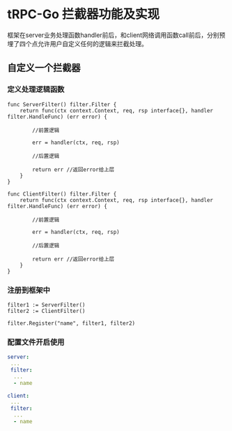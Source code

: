 # tRPC-Go 拦截器功能及实现 

框架在server业务处理函数handler前后，和client网络调用函数call前后，分别预埋了四个点允许用户自定义任何的逻辑来拦截处理。

## 自定义一个拦截器

### 定义处理逻辑函数

```golang
func ServerFilter() filter.Filter {
    return func(ctx context.Context, req, rsp interface{}, handler filter.HandleFunc) (err error) {
        
        //前置逻辑
        
        err = handler(ctx, req, rsp)
        
        //后置逻辑
        
        return err //返回error给上层
    }
}
```
```golang
func ClientFilter() filter.Filter {
    return func(ctx context.Context, req, rsp interface{}, handler filter.HandleFunc) (err error) {
        
        //前置逻辑
        
        err = handler(ctx, req, rsp)
        
        //后置逻辑
        
        return err //返回error给上层
    }
}
```

### 注册到框架中
```golang
filter1 := ServerFilter()
filter2 := ClientFilter()

filter.Register("name", filter1, filter2)
```

### 配置文件开启使用
```yaml
server:
 ...
 filter:
  ...
  - name 

client:
 ...
 filter:
  ...
  - name 
```